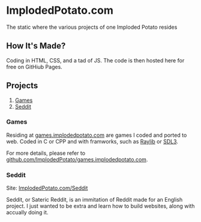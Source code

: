 # ImplodedPotato.com

The static where the various projects of one Imploded Potato resides

## How It's Made? 

Coding in HTML, CSS, and a tad of JS.
The code is then hosted here for free on GitHiub Pages.

## Projects

1. [Games](#games)
2. [Seddit](#seddit)


### Games

Residing at [games.implodedpotato.com](https://games.implodedpotato.com/) are games I coded and ported to web. 
Coded in C or CPP and with framworks, such as [Raylib](raylib.com) or [SDL3](https://www.libsdl.org/). 

For more details, please refer to [github.com/ImplodedPotato/games.implodedpotato.com](https://github.com/ImplodedPotato/games.implodedpotato.com). 

### Seddit

Site: [ImplodedPotato.com/Seddit](https://implodedpotato.com/seddit/)

Seddit, or Sateric Reddit, is an immitation of Reddit made for an English project.
I just wanted to be extra and learn how to build websites, along with accually doing it. 
